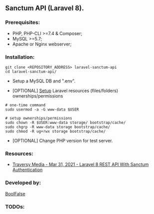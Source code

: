 
## Sanctum API (Laravel 8).

### Prerequisites:

- PHP, PHP-CLI >=7.4 & Composer;
- MySQL >=5.7;
- Apache or Nginx webserver;

### Installation:

```
git clone <REPOSITORY_ADDRESS> laravel-sanctum-api
cd laravel-sanctum-api/
```

- Setup a MySQL DB and ".env".

- [OPTIONAL] [Setup](https://stackoverflow.com/a/37266353) Laravel resources (files/folders) ownerships/permissions
```
# one-time command
sudo usermod -a -G www-data $USER

# setup ownerships/permissions
sudo chown -R $USER:www-data storage/ bootstrap/cache/
sudo chgrp -R www-data storage bootstrap/cache/
sudo chmod -R ug+rwx storage bootstrap/cache/
```

- [OPTIONAL] Change PHP version for test server.

### Resources:

- [Traversy Media - Mar 31, 2021 - Laravel 8 REST API With Sanctum Authentication](https://www.youtube.com/watch?v=MT-GJQIY3EU)

### Developed by:

[BoolFalse](https://boolfalse.com/)

### TODOs:
